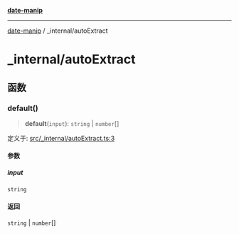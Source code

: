[**date-manip**](../index.md)

***

[date-manip](../modules.md) / \_internal/autoExtract

# \_internal/autoExtract

## 函数

### default()

> **default**(`input`): `string` \| `number`[]

定义于: [src/\_internal/autoExtract.ts:3](https://github.com/fengxinming/date-manip/blob/74162e61fff73f0ace27e57ce0b5395775c035f2/src/_internal/autoExtract.ts#L3)

#### 参数

##### input

`string`

#### 返回

`string` \| `number`[]
